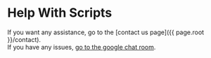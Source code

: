# Help With Scripts
If you want any assistance, go to the [contact us page]({{ page.root }}/contact).<br>
If you have any issues, [go to the google chat room](https://chat.google.com/room/AAAArktt4HI?cls=7).
